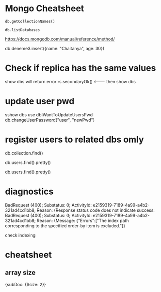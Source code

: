 # Mongo Cheatsheet

```
db.getCollectionNames()
```

```
db.listDatabases
```



https://docs.mongodb.com/manual/reference/method/


 db.deneme3.insert({name: "Chaitanya", age: 30})


 # Check if replica has the same values

 show dbs will return error
rs.secondaryOk() <---
then 
show dbs


# update user pwd

sshow dbs
use dbIWantToUpdateUsersPwd
db.changeUserPassword("user", "newPwd")

# register users to related dbs omly


db.collection.find()

db.users.find().pretty()


db.users.find().pretty()

# diagnostics

BadRequest (400); Substatus: 0; ActivityId: e2159319-7189-4a99-a4b2-321ad4cd1bb8; Reason: (Response status code does not indicate success: BadRequest (400); Substatus: 0; ActivityId: e2159319-7189-4a99-a4b2-321ad4cd1bb8; Reason: (Message: {"Errors":["The index path corresponding to the specified order-by item is excluded."]}

check indexing

# cheatsheet

## array size

{subDoc: {$size: 2}}

